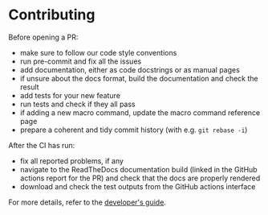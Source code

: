 # Contributing

Before opening a PR:

- make sure to follow our code style conventions
- run pre-commit and fix all the issues
- add documentation, either as code docstrings or as manual pages
- if unsure about the docs format, build the documentation and check the result
- add tests for your new feature
- run tests and check if they all pass
- if adding a new macro command, update the macro command reference page
- prepare a coherent and tidy commit history (with e.g. `git rebase -i`)

After the CI has run:

- fix all reported problems, if any
- navigate to the ReadTheDocs documentation build (linked in the GitHub actions
  report for the PR) and check that the docs are properly rendered
- download and check the test outputs from the GitHub actions interface

For more details, refer to the
[developer's guide](https://remage.readthedocs.io/en/stable/developer.html).

